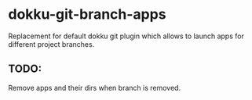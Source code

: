 dokku-git-branch-apps
=====================

Replacement for default dokku git plugin which allows to launch apps for different project branches.

TODO:
-----

Remove apps and their dirs when branch is removed.
